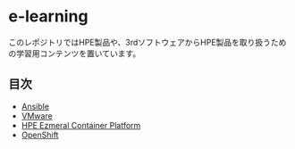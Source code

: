 # e-learning
このレポジトリではHPE製品や、3rdソフトウェアからHPE製品を取り扱うための学習用コンテンツを置いています。

## 目次
- [Ansible](ansible)
- [VMware](vmware)
- [HPE Ezmeral Container Platform](ezmeral)
- [OpenShift](openshift)

